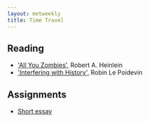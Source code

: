 ```yaml
---
layout: metweekly
title: Time Travel
---
```



## Reading

+ ['All You Zombies',](Zombies.pdf) Robert A. Heinlein
+ ['Interfering with History',](TT.pdf) Robin Le Poidevin 

## Assignments

+ [Short essay](essay)
